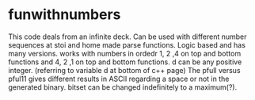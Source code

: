 # funwithnumbers
This code deals from an infinite deck. Can be used with different number sequences at stoi and home made parse functions. Logic based and has many versions. 
works with numbers in ordedr 1, 2 ,4 on top and bottom functions and 4, 2 ,1 on top and bottom functions. d can be any positive integer. (referring to variable d at bottom of c++ page)
The pfull versus pful11 gives different results in ASCII regarding a space or not in the generated binary. bitset can be changed indefinitely to a maximum(?). 
